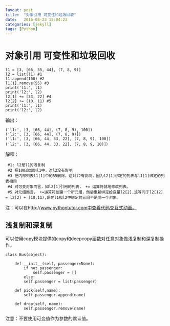 ```yaml
---
layout: post
title:  "对象引用 可变性和垃圾回收"
date:   2016-08-23 15:04:23
categories: [jekyll]
tags: [Python]
---
```



# 对象引用 可变性和垃圾回收



    l1 = [3, [66, 55, 44], (7, 8, 9)] 
    l2 = list(l1) #1
    l1.append(100) #2
    l1[1].remove(55) #3
    print('l1:', l1)
    print('l2:', l2) 
    l2[1] += [33, 22] #4
    l2[2] += (10, 11) #5
    print('l1:', l1) 
    print('l2:', l2)
    
输出：

    ('l1:', [3, [66, 44], (7, 8, 9), 100])
    ('l2:', [3, [66, 44], (7, 8, 9)])
    ('l1:', [3, [66, 44, 33, 22], (7, 8, 9), 100])
    ('l2:', [3, [66, 44, 33, 22], (7, 8, 9, 10)]）
    
解释：

     #1: l2是l1的浅复制
     #2 把100追加到l1中，对l2没有影响
     #3 把内部列表l1[1]中的55删除，这对l2有影响，因为l2[1]绑定的列表与l1[1]绑定的列表相同
     #4 对可变对象而言，如l2[1]引用的列表， += 运算符就地修改列表。
     #5 对元组而言， +=运算符创建一个新元组，然后重新绑定给变量l2[2],这等同于l2[12] = l2[2] + (10,11),现在l1和l2中绑定的元组不是同一个对象。
    
    
注：可以在http://www.pythontutor.com中查看代码交互式动画。


## 浅复制和深复制

可以使用copy模块提供的copy和deepcopy函数对任意对象做浅复制和深复制操作。


    class Bus(object):

        def __init__(self, passenger=None):
            if not passenger:
                self.passenger = []
            else:
            self.passenger = list(passenger)
        
        def pick(self,name):
            self.passenger.append(name)
        
        def drop(self, name):
            self.passenger.remove(name)


注意：不要使用可变值作为参数的默认值。

[jekyll]:      http://jekyllrb.com
[jekyll-gh]:   https://github.com/jekyll/jekyll
[jekyll-help]: https://github.com/jekyll/jekyll-help